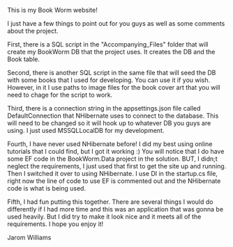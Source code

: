 This is my Book Worm website!

I just have a few things to point out for you guys as well as some comments about the project.

First, there is a SQL script in the "Accompanying_Files" folder that will create my BookWorm DB
that the project uses. It creates the DB and the Book table.

Second, there is another SQL script in the same file that will seed the DB with some books that I
used for developing. You can use it if you wish. However, in it I use paths to image files for the
book cover art that you will need to chage for the script to work.

Third, there is a connection string in the appsettings.json file called DefaultConnection that NHibernate
uses to connect to the database. This will need to be changed so it will hook up to whatever DB you
guys are using. I just used MSSQLLocalDB for my development.

Fourth, I have never used NHibernate before! I did my best using online tutorials that I could find, but I
got it working :) You will notice that I do have some EF code in the BookWorm.Data project in the solution.
BUT, I didn;t neglect the requirements, I just used that first to get the site up and running. Then I
switched it over to using NHibernate. I use DI in the startup.cs file, right now the line of code to use EF
is commented out and the NHibernate code is what is being used.

Fifth, I had fun putting this together. There are several things I would do differently if I had more time and
this was an application that was gonna be used heavily. But I did try to make it look nice and it meets all of
the requirements. I hope you enjoy it!

Jarom Williams